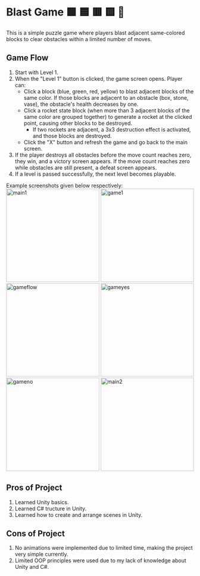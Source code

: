 # Blast Game 🟩 🟦 🟥 🟨 🚀
This is a simple puzzle game where players blast adjacent same-colored blocks to clear obstacles within a limited number of moves.

## Game Flow
1) Start with Level 1.
2) When the "Level 1" button is clicked, the game screen opens. Player can:
   - Click a block (blue, green, red, yellow) to blast adjacent blocks of the same color. If those blocks are adjacent to an obstacle (box, stone, vase), the obstacle's health decreases by one.
   - Click a rocket state block (when more than 3 adjacent blocks of the same color are grouped together) to generate a rocket at the clicked point, causing other blocks to be destroyed.
     -  If two rockets are adjacent, a 3x3 destruction effect is activated, and those blocks are destroyed. 
   - Click the "X" button and refresh the game and go back to the main screen.
3) If the player destroys all obstacles before the move count reaches zero, they win, and a victory screen appears. If the move count reaches zero while obstacles are still present, a defeat screen appears.
4) If a level is passed successfully, the next level becomes playable.
  
Example screenshots given below respectively: <br>
<img height="250" alt="main1" src="https://github.com/user-attachments/assets/73124a95-332a-404d-a309-ee3e15d260a7" />
<img height="250" alt="game1" src="https://github.com/user-attachments/assets/516b8980-828c-4ca6-b9d1-01d2b5df7817" />
<img height="250" alt="gameflow" src="https://github.com/user-attachments/assets/0ecc2b0d-28e8-47b3-a986-32cc73b8b050" />
<img height="250" alt="gameyes" src="https://github.com/user-attachments/assets/1cb76890-397d-448d-9e10-48959c519a3e" />
<img height="250" alt="gameno" src="https://github.com/user-attachments/assets/f50bd252-da81-417e-93ba-39f5526a33cb" />
<img height="250" alt="main2" src="https://github.com/user-attachments/assets/d0b9f8c1-2485-45d4-ae33-953957708e52" />

## Pros of Project 
1) Learned Unity basics.
2) Learned C# tructure in Unity.
3) Learned how to create and arrange scenes in Unity.

## Cons of Project
1) No animations were implemented due to limited time, making the project very simple currently.
2) Limited OOP principles were used due to my lack of knowledge about Unity and C#.

